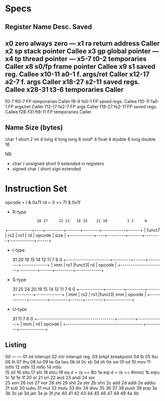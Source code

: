 # Specs

  Register       Name       Desc.              Saved
------------------------------------------------------
  x0             zero       always zero          —
  x1             ra         return address     Caller
  x2             sp         stack pointer      Callee
  x3             gp         global pointer       —
  x4             tp         thread pointer       —
  x5-7           t0-2       temporaries        Caller
  x8             s0/fp      frame pointer      Callee
  x9             s1         saved reg.         Callee
  x10-11         a0-1       f. args/ret        Caller
  x12-17         a2-7       f. args            Caller
  x18-27         s2-11      saved regs.        Callee
  x28-31         t3-6       temporaries        Caller
------------------------------------------------------
  f0-7           ft0-7      FP temporaries     Caller
  f8-9           fs0-1      FP saved regs.     Callee
  f10-11         fa0-1      FP args/ret        Caller
  f12-17         fa2-7      FP args            Caller
  f18-27         fs2-11     FP saved regs.     Callee
  f28-f31        ft8-11     FP temporaries     Caller


  Name        Size (bytes)
----------------------------
  char             1
  short            2
  int              4
  long             4
  long long        8
  void*            4
  float            4
  double           8
  long double     16

NB:
  - char / unsigned short    0 extended in registers
  - signed char / short      sign extended


# Instruction Set

opcode = I & 0x7f
rd     = (I >> 7) & 0x1f

* R-type

                 28 27     22 21   16 15    11 10         3 2     0
 +------------+----+---------+-------+--------+------------+------+
 | funct7          |   rs2   |  rs1  |   rd   |   opcode   | size |
 +------------+----+---------+-------+--------+------------+------+

* I-type

  31                  20 19     15 14  12 11      7 6           0
 +----------------------+---------+------+---------+-------------+
 | imm                  | rs1     |funct3| rd      | opcode      |
 +----------------------+---------+------+---------+-------------+

* S-type

  31        25 24     20 19     15 14  12 11      7 6           0
 +------------+---------+---------+------+---------+-------------+
 | imm        | rs2     | rs1     |funct3| imm     | opcode      |
 +------------+---------+---------+------+---------+-------------+

* U-type

  31                                      11      7 6           0
 +---------------------------------------+---------+-------------+
 | imm                                   | rd      | opcode      |
 +---------------------------------------+---------+-------------+

 Listing
--------------------------------------------------------------------------------

00  —              —
01 int             interupt
02 intr            interupt reg.
03 brkpt           breakpoint
04 lb
05 lbu
06 lh
07 lhu
08 lui
09 lw
0a lwu
0b ld
0c sb
0d sh
0e sw
0f sd
10 mov
11 mfhi
12 mthi
13 mflo
14 mtlo   
15 slt
16 sltu
17 slti
18 sltiu
19 eq             $d = ($s == $t)
1a eqi            $d = ($s == #imm)
1b eqiu           
1c 
1d 
1e 
1f 
20 or
21 ori
22 and
23 andi
24 xor   
25 xori
26 not
27 nor
28 shl
29 shli
2a shr
2b shri
2c add
2d addi
2e addiu
2f sub
30 subu
31 mul
32 mulu
33 div
34 divu
35 
36 
37 
38 push
39 pop
3a 
3b 
3c jal
3d jalr
3e je
3f jne
40 
41 
42 
43 
44 
45 
46 
47 
48 
49 
4a 
4b 
